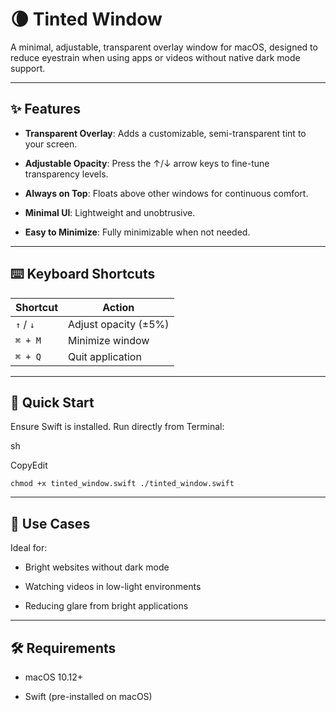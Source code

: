 # 🌘 **Tinted Window**

A minimal, adjustable, transparent overlay window for macOS, designed to reduce eyestrain when using apps or videos without native dark mode support.

---

## ✨ **Features**

- **Transparent Overlay**: Adds a customizable, semi-transparent tint to your screen.
    
- **Adjustable Opacity**: Press the ↑/↓ arrow keys to fine-tune transparency levels.
    
- **Always on Top**: Floats above other windows for continuous comfort.
    
- **Minimal UI**: Lightweight and unobtrusive.
    
- **Easy to Minimize**: Fully minimizable when not needed.
    

---

## ⌨️ **Keyboard Shortcuts**

|Shortcut|Action|
|---|---|
|`↑` / `↓`|Adjust opacity (±5%)|
|`⌘ + M`|Minimize window|
|`⌘ + Q`|Quit application|

---

## 🚀 **Quick Start**

Ensure Swift is installed. Run directly from Terminal:

sh

CopyEdit

`chmod +x tinted_window.swift ./tinted_window.swift`

---

## 📌 **Use Cases**

Ideal for:

- Bright websites without dark mode
    
- Watching videos in low-light environments
    
- Reducing glare from bright applications
    

---

## 🛠 **Requirements**

- macOS 10.12+
    
- Swift (pre-installed on macOS)
